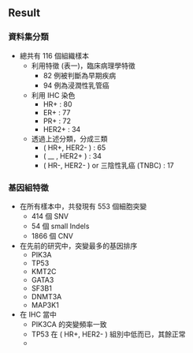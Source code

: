 ## Result
### 資料集分類
- 總共有 116 個組織樣本
	- 利用特徵 (表一)，臨床病理學特徵
		- 82 例被判斷為早期疾病
		- 94 例為浸潤性乳管癌
	- 利用 IHC 染色
		- HR+ : 80
		- ER+ : 77
		- PR+ : 72
		- HER2+ : 34
	- 透過上述分類，分成三類
		- ( HR+, HER2- ) : 65
		- ( __    , HER2+ ) : 34
		- ( HR-, HER2- ) or 三陰性乳癌 (TNBC) : 17
### 基因組特徵
- 在所有樣本中，共發現有 553 個細胞突變
	- 414 個 SNV
	- 54 個 small Indels
	- 1866 個 CNV
- 在先前的研究中，突變最多的基因排序
	- PIK3A
	- TP53
	- KMT2C
	- GATA3
	- SF3B1
	- DNMT3A
	- MAP3K1
- 在 IHC 當中
	- PIK3CA 的突變頻率一致
	- TP53 在 ( HR+, HER2- ) 組別中低而已，其餘正常
	- 